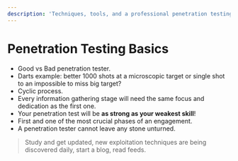 ```yaml
---
description: 'Techniques, tools, and a professional penetration testing methodology.'
---
```


# Penetration Testing Basics

* Good vs Bad penetration tester.
* Darts example: better 1000 shots at a microscopic target or single shot to an impossible to miss big target?
* Cyclic process.
* Every information gathering stage will need the same focus and dedication as the first one.
* Your penetration test will be **as strong as your weakest skill**!
* First and one of the most crucial phases of an engagement.
* A penetration tester cannot leave any stone unturned.

> Study and get updated, new exploitation techniques are being discovered daily, start a blog, read feeds.

